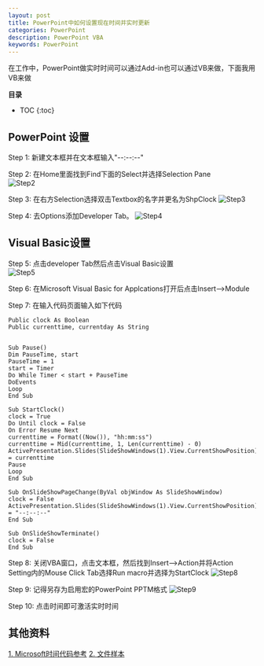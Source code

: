 ```yaml
---
layout: post
title: PowerPoint中如何设置现在时间并实时更新
categories: PowerPoint
description: PowerPoint VBA
keywords: PowerPoint
---
```


在工作中，PowerPoint做实时时间可以通过Add-in也可以通过VB来做，下面我用VB来做


**目录**

* TOC
{:toc}

## PowerPoint 设置

Step 1: 新建文本框并在文本框输入"--:--:--"

Step 2: 在Home里面找到Find下面的Select并选择Selection Pane  
![Step2](/blog/images/posts/2020/20201012_AddLiveClock-step2-SelectionPane.png)   
  
Step 3: 在右方Selection选择双击Textbox的名字并更名为ShpClock
![Step3](/blog/images/posts/2020/20201012_AddLiveClock-step3.png)   
  
Step 4: 去Options添加Developer Tab。
![Step4](/blog/images/posts/2020/20201012_AddLiveClock-step4.png)  
  
## Visual Basic设置
Step 5: 点击developer Tab然后点击Visual Basic设置  
![Step5](/blog/images/posts/2020/20201012_AddLiveClock-step5.png)  
  
Step 6: 在Microsoft Visual Basic for Applcations打开后点击Insert-->Module  
  
Step 7: 在输入代码页面输入如下代码
```
Public clock As Boolean
Public currenttime, currentday As String


Sub Pause()
Dim PauseTime, start
PauseTime = 1
start = Timer
Do While Timer < start + PauseTime
DoEvents
Loop
End Sub

Sub StartClock()
clock = True
Do Until clock = False
On Error Resume Next
currenttime = Format((Now()), "hh:mm:ss")
currenttime = Mid(currenttime, 1, Len(currenttime) - 0)
ActivePresentation.Slides(SlideShowWindows(1).View.CurrentShowPosition).Shapes("shpClock").TextFrame.TextRange.Text = currenttime
Pause
Loop
End Sub

Sub OnSlideShowPageChange(ByVal objWindow As SlideShowWindow)
clock = False
ActivePresentation.Slides(SlideShowWindows(1).View.CurrentShowPosition).Shapes("shpClock").TextFrame.TextRange.Text = "--:--:--"
End Sub

Sub OnSlideShowTerminate()
clock = False
End Sub
```
  
Step 8: 关闭VBA窗口，点击文本框，然后找到Insert-->Action并将Action Setting内的Mouse Click Tab选择Run macro并选择为StartClock
![Step8](/blog/images/posts/2020/20201012_AddLiveClock-step8.png) 

Step 9: 记得另存为启用宏的PowerPoint PPTM格式
![Step9](/blog/images/posts/2020/20201012_AddLiveClock-step9.png)   

Step 10: 点击时间即可激活实时时间  
  
  
## 其他资料
[1. Microsoft时间代码参考](https://docs.microsoft.com/en-us/office/vba/language/reference/user-interface-help/format-function-visual-basic-for-applications)
[2. 文件样本](https://github.com/dzvision/blog/raw/master/documents/Example_Exam_Clock.pptm)

